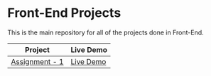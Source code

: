 # Front-End Projects

This is the main repository for all of the projects done in Front-End.

| Project                                                                                                                     | Live Demo                                                                         |
| --------------------------------------------------------------------------------------------------------------------------- | --------------------------------------------------------------------------------- |
| [Assignment - 1](https://github.com/Shraddha8920/Front-end/tree/main/Assignment1)                             | [Live Demo](https://shraddha8920.github.io/Front-end/Assignment1/Assignment1.html)               |
